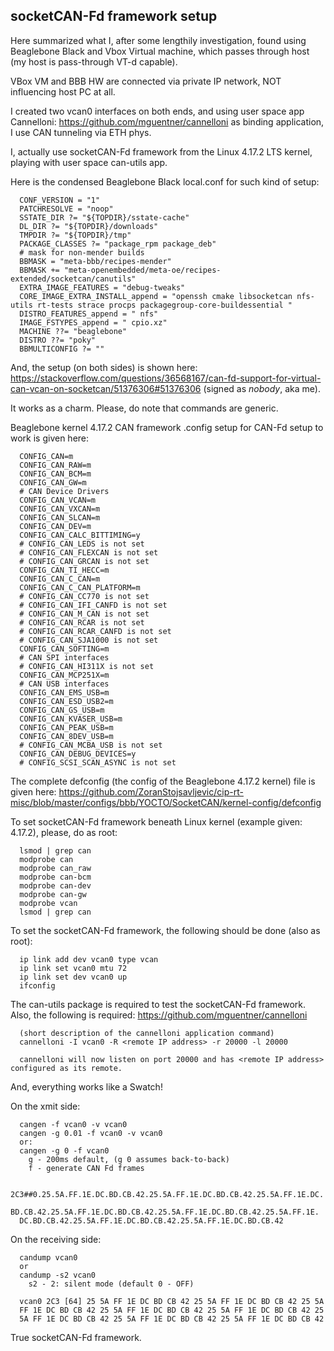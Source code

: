 ## socketCAN-Fd framework setup

Here summarized what I, after some lengthily investigation, found using
Beaglebone Black and Vbox Virtual machine, which passes through host
(my host is pass-through VT-d capable).

VBox VM and BBB HW are connected via private IP network, NOT
influencing host PC at all.

I created two vcan0 interfaces on both ends, and using user space app
Cannelloni: https://github.com/mguentner/cannelloni as binding
application, I use CAN tunneling via ETH phys.

I, actually use socketCAN-Fd framework from the Linux 4.17.2 LTS
kernel, playing with user space can-utils app.

Here is the condensed Beaglebone Black local.conf for such kind of setup:
```
  CONF_VERSION = "1"
  PATCHRESOLVE = "noop"
  SSTATE_DIR ?= "${TOPDIR}/sstate-cache"
  DL_DIR ?= "${TOPDIR}/downloads"
  TMPDIR ?= "${TOPDIR}/tmp"
  PACKAGE_CLASSES ?= "package_rpm package_deb"
  # mask for non-mender builds
  BBMASK = "meta-bbb/recipes-mender"
  BBMASK += "meta-openembedded/meta-oe/recipes-extended/socketcan/canutils"
  EXTRA_IMAGE_FEATURES = "debug-tweaks"
  CORE_IMAGE_EXTRA_INSTALL_append = "openssh cmake libsocketcan nfs-utils rt-tests strace procps packagegroup-core-buildessential "
  DISTRO_FEATURES_append = " nfs"
  IMAGE_FSTYPES_append = " cpio.xz"
  MACHINE ??= "beaglebone"
  DISTRO ??= "poky"
  BBMULTICONFIG ?= ""
```
And, the setup (on both sides) is shown here:
https://stackoverflow.com/questions/36568167/can-fd-support-for-virtual-can-vcan-on-socketcan/51376306#51376306
(signed as _nobody_, aka me).

It works as a charm. Please, do note that commands are generic.

Beaglebone kernel 4.17.2 CAN framework .config setup for CAN-Fd setup to work is given here:
```
  CONFIG_CAN=m
  CONFIG_CAN_RAW=m
  CONFIG_CAN_BCM=m
  CONFIG_CAN_GW=m
  # CAN Device Drivers
  CONFIG_CAN_VCAN=m
  CONFIG_CAN_VXCAN=m
  CONFIG_CAN_SLCAN=m
  CONFIG_CAN_DEV=m
  CONFIG_CAN_CALC_BITTIMING=y
  # CONFIG_CAN_LEDS is not set
  # CONFIG_CAN_FLEXCAN is not set
  # CONFIG_CAN_GRCAN is not set
  CONFIG_CAN_TI_HECC=m
  CONFIG_CAN_C_CAN=m
  CONFIG_CAN_C_CAN_PLATFORM=m
  # CONFIG_CAN_CC770 is not set
  # CONFIG_CAN_IFI_CANFD is not set
  # CONFIG_CAN_M_CAN is not set
  # CONFIG_CAN_RCAR is not set
  # CONFIG_CAN_RCAR_CANFD is not set
  # CONFIG_CAN_SJA1000 is not set
  CONFIG_CAN_SOFTING=m
  # CAN SPI interfaces
  # CONFIG_CAN_HI311X is not set
  CONFIG_CAN_MCP251X=m
  # CAN USB interfaces
  CONFIG_CAN_EMS_USB=m
  CONFIG_CAN_ESD_USB2=m
  CONFIG_CAN_GS_USB=m
  CONFIG_CAN_KVASER_USB=m
  CONFIG_CAN_PEAK_USB=m
  CONFIG_CAN_8DEV_USB=m
  # CONFIG_CAN_MCBA_USB is not set
  CONFIG_CAN_DEBUG_DEVICES=y
  # CONFIG_SCSI_SCAN_ASYNC is not set
```
The complete defconfig (the config of the Beaglebone 4.17.2 kernel) file is given here:
https://github.com/ZoranStojsavljevic/cip-rt-misc/blob/master/configs/bbb/YOCTO/SocketCAN/kernel-config/defconfig

To set socketCAN-Fd framework beneath Linux kernel (example given: 4.17.2), please, do as root:
```
  lsmod | grep can
  modprobe can
  modprobe can_raw
  modprobe can-bcm
  modprobe can-dev
  modprobe can-gw
  modprobe vcan
  lsmod | grep can
```
To set the socketCAN-Fd framework, the following should be done (also as root):
```
  ip link add dev vcan0 type vcan
  ip link set vcan0 mtu 72
  ip link set dev vcan0 up
  ifconfig
```
The can-utils package is required to test the socketCAN-Fd framework.
Also, the following is required:
https://github.com/mguentner/cannelloni
```
  (short description of the cannelloni application command)
  cannelloni -I vcan0 -R <remote IP address> -r 20000 -l 20000

  cannelloni will now listen on port 20000 and has <remote IP address> configured as its remote.
```
And, everything works like a Swatch!

On the xmit side:
```
  cangen -f vcan0 -v vcan0
  cangen -g 0.01 -f vcan0 -v vcan0
  or:
  cangen -g 0 -f vcan0
    g - 200ms default, (g 0 assumes back-to-back)
    f - generate CAN Fd frames

  2C3##0.25.5A.FF.1E.DC.BD.CB.42.25.5A.FF.1E.DC.BD.CB.42.25.5A.FF.1E.DC.
  BD.CB.42.25.5A.FF.1E.DC.BD.CB.42.25.5A.FF.1E.DC.BD.CB.42.25.5A.FF.1E.
  DC.BD.CB.42.25.5A.FF.1E.DC.BD.CB.42.25.5A.FF.1E.DC.BD.CB.42
```
On the receiving side:
```
  candump vcan0
  or
  candump -s2 vcan0
    s2 - 2: silent mode (default 0 - OFF)

  vcan0 2C3 [64] 25 5A FF 1E DC BD CB 42 25 5A FF 1E DC BD CB 42 25 5A
  FF 1E DC BD CB 42 25 5A FF 1E DC BD CB 42 25 5A FF 1E DC BD CB 42 25
  5A FF 1E DC BD CB 42 25 5A FF 1E DC BD CB 42 25 5A FF 1E DC BD CB 42
```
True socketCAN-Fd framework.
